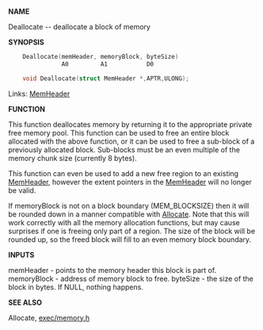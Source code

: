 
**NAME**

Deallocate -- deallocate a block of memory

**SYNOPSIS**

```c
    Deallocate(memHeader, memoryBlock, byteSize)
               A0         A1           D0

    void Deallocate(struct MemHeader *,APTR,ULONG);

```
Links: [MemHeader](_0089.md) 

**FUNCTION**

This function deallocates memory by returning it to the appropriate
private free memory pool.  This function can be used to free an
entire block allocated with the above function, or it can be used
to free a sub-block of a previously allocated block.  Sub-blocks
must be an even multiple of the memory chunk size (currently 8
bytes).

This function can even be used to add a new free region to an
existing [MemHeader](_0089.md), however the extent pointers in the [MemHeader](_0089.md)
will no longer be valid.

If memoryBlock is not on a block boundary (MEM_BLOCKSIZE) then it
will be rounded down in a manner compatible with [Allocate](Allocate.md).  Note
that this will work correctly with all the memory allocation
functions, but may cause surprises if one is freeing only part of a
region.  The size of the block will be rounded up, so the freed
block will fill to an even memory block boundary.

**INPUTS**

memHeader - points to the memory header this block is part of.
memoryBlock - address of memory block to free.
byteSize - the size of the block in bytes. If NULL, nothing
happens.

**SEE ALSO**

Allocate, [exec/memory.h](_0089.md)
